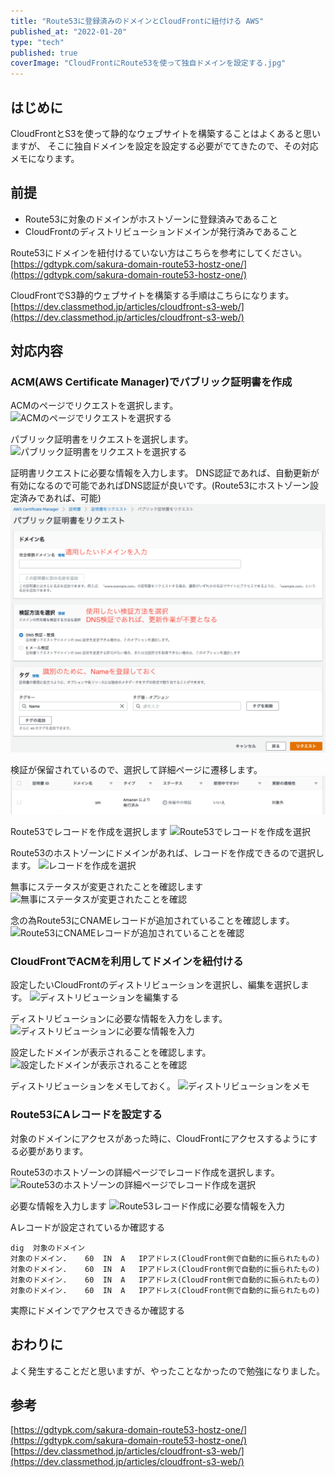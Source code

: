 ```yaml
---
title: "Route53に登録済みのドメインとCloudFrontに紐付ける AWS"
published_at: "2022-01-20"
type: "tech"
published: true
coverImage: "CloudFrontにRoute53を使って独自ドメインを設定する.jpg"
---
```


## はじめに

CloudFrontとS3を使って静的なウェブサイトを構築することはよくあると思いますが、 そこに独自ドメインを設定を設定する必要がでてきたので、その対応メモになります。

## 前提

- Route53に対象のドメインがホストゾーンに登録済みであること
- CloudFrontのディストリビューションドメインが発行済みであること

Route53にドメインを紐付けるていない方はこちらを参考にしてください。 [https://gdtypk.com/sakura-domain-route53-hostz-one/](https://gdtypk.com/sakura-domain-route53-hostz-one/)

CloudFrontでS3静的ウェブサイトを構築する手順はこちらになります。 [https://dev.classmethod.jp/articles/cloudfront-s3-web/](https://dev.classmethod.jp/articles/cloudfront-s3-web/)

## 対応内容

### ACM(AWS Certificate Manager)でパブリック証明書を作成

ACMのページでリクエストを選択します。 ![ACMのページでリクエストを選択する](/images/ACMのページでリクエストを選択する-1024x117.png)

パブリック証明書をリクエストを選択します。 ![パブリック証明書をリクエストを選択する](/images/パブリック証明書をリクエストを選択する-1024x349.png)

証明書リクエストに必要な情報を入力します。 DNS認証であれば、自動更新が有効になるので可能であればDNS認証が良いです。(Route53にホストゾーン設定済みであれば、可能) ![証明書に必要な情報を入力する](/images/証明書に必要な情報を入力する-1024x807.png)

検証が保留されているので、選択して詳細ページに遷移します。 ![保留の証明書を選択する](/images/保留の証明書を選択する-1-1024x127.png)

Route53でレコードを作成を選択します ![Route53でレコードを作成を選択](/images/Route53でレコードを作成を選択-1024x472.png)

Route53のホストゾーンにドメインがあれば、レコードを作成できるので選択します。 ![レコードを作成を選択](/images/レコードを作成を選択-1024x290.png)

無事にステータスが変更されたことを確認します ![無事にステータスが変更されたことを確認](/images/無事にステータスが変更されたことを確認-1-1024x134.png)

念の為Route53にCNAMEレコードが追加されていることを確認します。 ![Route53にCNAMEレコードが追加されていることを確認](/images/Route53にCNAMEレコードが追加されていることを確認-1024x68.png)

### CloudFrontでACMを利用してドメインを紐付ける

設定したいCloudFrontのディストリビューションを選択し、編集を選択します。 ![ディストリビューションを編集する](/images/ディストリビューションを編集する-1024x242.png)

ディストリビューションに必要な情報を入力をします。 ![ディストリビューションに必要な情報を入力](/images/ディストリビューションに必要な情報を入力-685x1024.png)

設定したドメインが表示されることを確認します。 ![設定したドメインが表示されることを確認](/images/設定したドメインが表示されることを確認-1-1024x552.png)

ディストリビューションをメモしておく。 ![ディストリビューションをメモ](/images/ディストリビューションをメモ.png)

### Route53にAレコードを設定する

対象のドメインにアクセスがあった時に、CloudFrontにアクセスするようにする必要があります。

Route53のホストゾーンの詳細ページでレコード作成を選択します。 ![Route53のホストゾーンの詳細ページでレコード作成を選択](/images/Route53のホストゾーンの詳細ページでレコード作成を選択-1024x262.png)

必要な情報を入力します ![Route53レコード作成に必要な情報を入力](/images/Route53レコード作成に必要な情報を入力-1024x502.png)

Aレコードが設定されているか確認する

```shell
dig  対象のドメイン
対象のドメイン.    60  IN  A   IPアドレス(CloudFront側で自動的に振られたもの)
対象のドメイン.    60  IN  A   IPアドレス(CloudFront側で自動的に振られたもの)
対象のドメイン.    60  IN  A   IPアドレス(CloudFront側で自動的に振られたもの)
対象のドメイン.    60  IN  A   IPアドレス(CloudFront側で自動的に振られたもの)
```

実際にドメインでアクセスできるか確認する

## おわりに

よく発生することだと思いますが、やったことなかったので勉強になりました。

## 参考

[https://gdtypk.com/sakura-domain-route53-hostz-one/](https://gdtypk.com/sakura-domain-route53-hostz-one/) [https://dev.classmethod.jp/articles/cloudfront-s3-web/](https://dev.classmethod.jp/articles/cloudfront-s3-web/)
